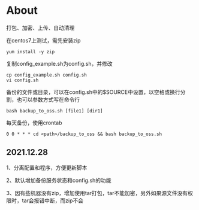 # About

打包、加密、上传、自动清理

在centos7上测试，需先安装zip 

```
yum install -y zip
```



复制config_example.sh为config.sh，并修改

```
cp config_example.sh config.sh
vi config.sh
```



备份的文件或目录，可以在config.sh中的$SOURCE中设置，以空格或换行分割，也可以参数方式写在命令行

```
bash backup_to_oss.sh [file1] [dir1]
```



每天备份，使用crontab

```
0 0 * * * cd <path>/backup_to_oss && bash backup_to_oss.sh
```



## 2021.12.28

1、分离配置和程序，方便更新脚本

2、默认增加备份服务状态和config.sh的功能

3、因有些机器没有zip，增加使用tar打包，tar不能加密，另外如果源文件没有权限时，tar会报错中断，而zip不会